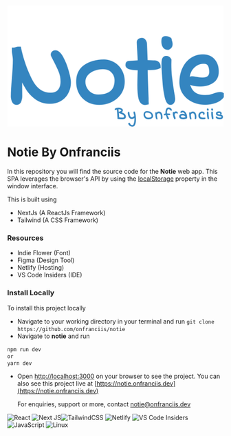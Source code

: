 ![NOtie By Onfranciis](public/Notie_Logo.svg)

# Notie By Onfranciis

In this repository you will find the source code for the **Notie** web app.
This SPA leverages the browser's API by using the [localStorage](https://developer.mozilla.org/en-US/docs/Web/API/Window/localStorage) property in the window interface.

This is built using
- NextJs (A ReactJs Framework)
- Tailwind (A CSS Framework)

### Resources
- Indie Flower (Font)
- Figma (Design Tool)
- Netlify (Hosting)
- VS Code Insiders (IDE)

### Install Locally
To install this project locally
- Navigate to your working directory in your terminal and run `git clone https://github.com/onfranciis/notie`
- Navigate to **notie** and run 
```
npm run dev
or
yarn dev
```
- Open [http://localhost:3000](http://localhost:3000) on your browser to see the project. You can also see this project live at [https://notie.onfranciis.dev](https://notie.onfranciis.dev)
  
  For enquiries, support or more, contact [notie@onfranciis.dev](mailto:notie@onfranciis.dev)

![React](https://img.shields.io/badge/react-%2320232a.svg?style=for-the-badge&logo=react&logoColor=%2361DAFB)
![Next JS](https://img.shields.io/badge/Next-black?style=for-the-badge&logo=next.js&logoColor=white)![TailwindCSS](https://img.shields.io/badge/tailwindcss-%2338B2AC.svg?style=for-the-badge&logo=tailwind-css&logoColor=white) ![Netlify](https://img.shields.io/badge/netlify-%23000000.svg?style=for-the-badge&logo=netlify&logoColor=#00C7B7) ![VS Code Insiders](https://img.shields.io/badge/VS%20Code%20Insiders-35b393.svg?style=for-the-badge&logo=visual-studio-code&logoColor=white) ![JavaScript](https://img.shields.io/badge/javascript-%23323330.svg?style=for-the-badge&logo=javascript&logoColor=%23F7DF1E) ![Linux](https://img.shields.io/badge/Linux-FCC624?style=for-the-badge&logo=linux&logoColor=black)